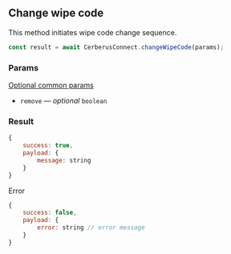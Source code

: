 ## Change wipe code

This method initiates wipe code change sequence.

```javascript
const result = await CerberusConnect.changeWipeCode(params);
```

### Params

[Optional common params](commonParams.md)

-   `remove` — _optional_ `boolean`

### Result

```javascript
{
    success: true,
    payload: {
        message: string
    }
}

```

Error

```javascript
{
    success: false,
    payload: {
        error: string // error message
    }
}
```
